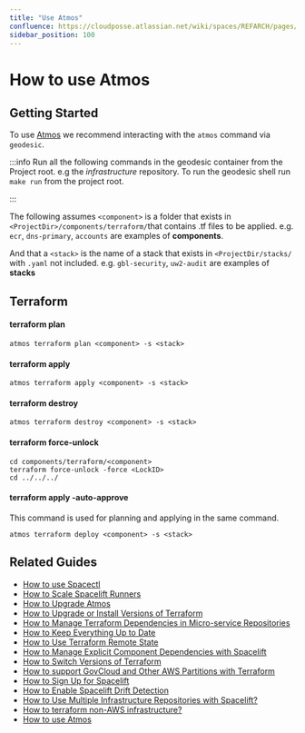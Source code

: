 ```yaml
---
title: "Use Atmos"
confluence: https://cloudposse.atlassian.net/wiki/spaces/REFARCH/pages/1176338474/How+to+use+Atmos
sidebar_position: 100
---
```


# How to use Atmos

## Getting Started

To use [Atmos](/fundamentals/atmos) we recommend interacting with the `atmos` command via `geodesic`.

:::info
Run all the following commands in the geodesic container from the Project root. e.g the _infrastructure_ repository. To run the geodesic shell run `make run` from the project root.

:::

The following assumes `<component>` is a folder that exists in `<ProjectDir>/components/terraform/`that contains .tf files to be applied.
e.g. `ecr`, `dns-primary`, `accounts` are examples of **components**.

And that a `<stack>` is the name of a stack that exists in `<ProjectDir/stacks/` with `.yaml` not included.
e.g. `gbl-security`, `uw2-audit` are examples of **stacks**

## Terraform

#### terraform plan

```
atmos terraform plan <component> -s <stack>
```

#### terraform apply

```
atmos terraform apply <component> -s <stack>
```

#### terraform destroy

```
atmos terraform destroy <component> -s <stack>
```

#### terraform force-unlock

```
cd components/terraform/<component>
terraform force-unlock -force <LockID>
cd ../../../
```

#### terraform apply -auto-approve
This command is used for planning and applying in the same command.

```
atmos terraform deploy <component> -s <stack>
```

## Related Guides

- [How to use Spacectl](/reference-architecture/how-to-guides/integrations/spacelift/how-to-use-spacectl)
- [How to Scale Spacelift Runners](/reference-architecture/how-to-guides/integrations/spacelift/how-to-scale-spacelift-runners)
- [How to Upgrade Atmos](/reference-architecture/how-to-guides/upgrades/how-to-upgrade-atmos)
- [How to Upgrade or Install Versions of Terraform](/reference-architecture/how-to-guides/upgrades/how-to-upgrade-or-install-versions-of-terraform)
- [How to Manage Terraform Dependencies in Micro-service Repositories](/reference-architecture/how-to-guides/tutorials/how-to-manage-terraform-dependencies-in-micro-service-repositori)
- [How to Keep Everything Up to Date](/reference-architecture/how-to-guides/upgrades/how-to-keep-everything-up-to-date)
- [How to Use Terraform Remote State](/reference-architecture/how-to-guides/tutorials/how-to-use-terraform-remote-state)
- [How to Manage Explicit Component Dependencies with Spacelift](/reference-architecture/how-to-guides/integrations/spacelift/how-to-manage-explicit-component-dependencies-with-spacelift)
- [How to Switch Versions of Terraform](/reference-architecture/how-to-guides/tutorials/how-to-switch-versions-of-terraform)
- [How to support GovCloud and Other AWS Partitions with Terraform](/reference-architecture/how-to-guides/tutorials/how-to-support-govcloud-and-other-aws-partitions-with-terraform)
- [How to Sign Up for Spacelift](/reference-architecture/how-to-guides/integrations/spacelift)
- [How to Enable Spacelift Drift Detection](/reference-architecture/how-to-guides/integrations/spacelift/how-to-enable-spacelift-drift-detection)
- [How to Use Multiple Infrastructure Repositories with Spacelift?](/reference-architecture/how-to-guides/integrations/spacelift/how-to-use-multiple-infrastructure-repositories-with-spacelift)
- [How to terraform non-AWS infrastructure?](/reference-architecture/how-to-guides/tutorials/how-to-terraform-non-aws-infrastructure)
- [How to use Atmos](/reference-architecture/how-to-guides/tutorials/how-to-use-atmos)


